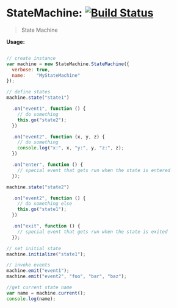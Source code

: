 # StateMachine: [![Build Status](https://travis-ci.org/icholy/StateMachine.png?branch=master)](https://travis-ci.org/icholy/SSM)

> State Machine

**Usage:**

``` js

// create instance
var machine = new StateMachine.StateMachine({
  verbose: true,
  name:    "MyStateMachine"
});

// define states
machine.state("state1")

  .on("event1", function () {
    // do something
    this.go("state2");
  })

  .on("event2", function (x, y, z) {
    // do something
    console.log("x:", x, "y:", y, "z:", z);
  })

  .on("enter", function () {
    // special event that gets run when the state is entered
  });

machine.state("state2")

  .on("event2", function () {
    // do something else
    this.go("state1");
  })

  .on("exit", function () {
    // special event that gets run when the state is exited
  });

// set initial state
machine.initialize("state1");

// invoke events
machine.emit("event1");
machine.emit("event2", "foo", "bar", "baz");

//get current state name
var name = machine.current();
console.log(name);
```

